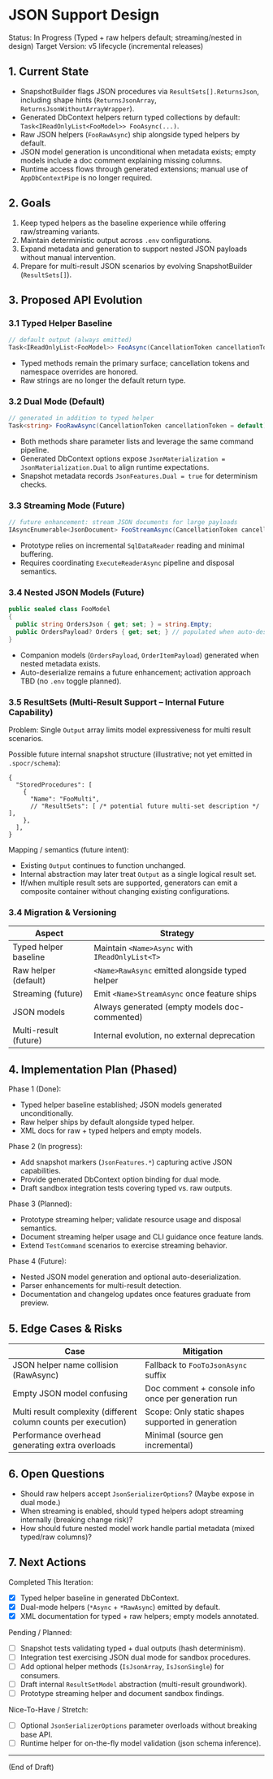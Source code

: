 # JSON Support Design

Status: In Progress (Typed + raw helpers default; streaming/nested in design)
Target Version: v5 lifecycle (incremental releases)

## 1. Current State

- SnapshotBuilder flags JSON procedures via `ResultSets[].ReturnsJson`, including shape hints (`ReturnsJsonArray`, `ReturnsJsonWithoutArrayWrapper`).
- Generated DbContext helpers return typed collections by default: `Task<IReadOnlyList<FooModel>> FooAsync(...)`.
- Raw JSON helpers (`FooRawAsync`) ship alongside typed helpers by default.
- JSON model generation is unconditional when metadata exists; empty models include a doc comment explaining missing columns.
- Runtime access flows through generated extensions; manual use of `AppDbContextPipe` is no longer required.

## 2. Goals

1. Keep typed helpers as the baseline experience while offering raw/streaming variants.
2. Maintain deterministic output across `.env` configurations.
3. Expand metadata and generation to support nested JSON payloads without manual intervention.
4. Prepare for multi-result JSON scenarios by evolving SnapshotBuilder (`ResultSets[]`).

## 3. Proposed API Evolution

### 3.1 Typed Helper Baseline

```csharp
// default output (always emitted)
Task<IReadOnlyList<FooModel>> FooAsync(CancellationToken cancellationToken = default);
```

- Typed methods remain the primary surface; cancellation tokens and namespace overrides are honored.
- Raw strings are no longer the default return type.

### 3.2 Dual Mode (Default)

```csharp
// generated in addition to typed helper
Task<string> FooRawAsync(CancellationToken cancellationToken = default);
```

- Both methods share parameter lists and leverage the same command pipeline.
- Generated DbContext options expose `JsonMaterialization = JsonMaterialization.Dual` to align runtime expectations.
- Snapshot metadata records `JsonFeatures.Dual = true` for determinism checks.

### 3.3 Streaming Mode (Future)

```csharp
// future enhancement: stream JSON documents for large payloads
IAsyncEnumerable<JsonDocument> FooStreamAsync(CancellationToken cancellationToken = default);
```

- Prototype relies on incremental `SqlDataReader` reading and minimal buffering.
- Requires coordinating `ExecuteReaderAsync` pipeline and disposal semantics.

### 3.4 Nested JSON Models (Future)

```csharp
public sealed class FooModel
{
  public string OrdersJson { get; set; } = string.Empty;
  public OrdersPayload? Orders { get; set; } // populated when auto-deserialize enabled
}
```

- Companion models (`OrdersPayload`, `OrderItemPayload`) generated when nested metadata exists.
- Auto-deserialize remains a future enhancement; activation approach TBD (no `.env` toggle planned).

### 3.5 ResultSets (Multi-Result Support – Internal Future Capability)

Problem: Single `Output` array limits model expressiveness for multi result scenarios.

Possible future internal snapshot structure (illustrative; not yet emitted in `.spocr/schema`):

```jsonc
{
  "StoredProcedures": [
    {
      "Name": "FooMulti",
      // "ResultSets": [ /* potential future multi-set description */ ],
    },
  ],
}
```

Mapping / semantics (future intent):

- Existing `Output` continues to function unchanged.
- Internal abstraction may later treat `Output` as a single logical result set.
- If/when multiple result sets are supported, generators can emit a composite container without changing existing configurations.

### 3.4 Migration & Versioning

| Aspect                 | Strategy                                             |
| ---------------------- | ---------------------------------------------------- |
| Typed helper baseline  | Maintain `<Name>Async` with `IReadOnlyList<T>`       |
| Raw helper (default)   | `<Name>RawAsync` emitted alongside typed helper      |
| Streaming (future)     | Emit `<Name>StreamAsync` once feature ships          |
| JSON models            | Always generated (empty models doc-commented)        |
| Multi-result (future)  | Internal evolution, no external deprecation          |

## 4. Implementation Plan (Phased)

Phase 1 (Done):

- Typed helper baseline established; JSON models generated unconditionally.
- Raw helper ships by default alongside typed helper.
- XML docs for raw + typed helpers and empty models.

Phase 2 (In progress):

- Add snapshot markers (`JsonFeatures.*`) capturing active JSON capabilities.
- Provide generated DbContext option binding for dual mode.
- Draft sandbox integration tests covering typed vs. raw outputs.

Phase 3 (Planned):

- Prototype streaming helper; validate resource usage and disposal semantics.
- Document streaming helper usage and CLI guidance once feature lands.
- Extend `TestCommand` scenarios to exercise streaming behavior.

Phase 4 (Future):

- Nested JSON model generation and optional auto-deserialization.
- Parser enhancements for multi-result detection.
- Documentation and changelog updates once features graduate from preview.

## 5. Edge Cases & Risks

| Case                                                            | Mitigation                                             |
| --------------------------------------------------------------- | ------------------------------------------------------ |
| JSON helper name collision (RawAsync)                           | Fallback to `FooToJsonAsync` suffix                    |
| Empty JSON model confusing                                      | Doc comment + console info once per generation run     |
| Multi result complexity (different column counts per execution) | Scope: Only static shapes supported in generation      |
| Performance overhead generating extra overloads                 | Minimal (source gen incremental)                       |

## 6. Open Questions

- Should raw helpers accept `JsonSerializerOptions`? (Maybe expose in dual mode.)
- When streaming is enabled, should typed helpers adopt streaming internally (breaking change risk)?
- How should future nested model work handle partial metadata (mixed typed/raw columns)?

## 7. Next Actions

Completed This Iteration:

- [x] Typed helper baseline in generated DbContext.
- [x] Dual-mode helpers (`*Async` + `*RawAsync`) emitted by default.
- [x] XML documentation for typed + raw helpers; empty models annotated.

Pending / Planned:

- [ ] Snapshot tests validating typed + dual outputs (hash determinism).
- [ ] Integration test exercising JSON dual mode for sandbox procedures.
- [ ] Add optional helper methods (`IsJsonArray`, `IsJsonSingle`) for consumers.
- [ ] Draft internal `ResultSetModel` abstraction (multi-result groundwork).
- [ ] Prototype streaming helper and document sandbox findings.

Nice-To-Have / Stretch:

- [ ] Optional `JsonSerializerOptions` parameter overloads without breaking base API.
- [ ] Runtime helper for on-the-fly model validation (json schema inference).

---

(End of Draft)
